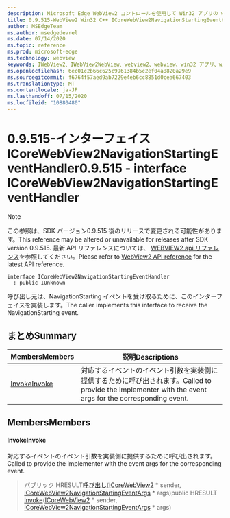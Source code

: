 ```yaml
---
description: Microsoft Edge WebView2 コントロールを使用して Win32 アプリの web コンテンツをホストする
title: 0.9.515-WebView2 Win32 C++ ICoreWebView2NavigationStartingEventHandler
author: MSEdgeTeam
ms.author: msedgedevrel
ms.date: 07/14/2020
ms.topic: reference
ms.prod: microsoft-edge
ms.technology: webview
keywords: IWebView2、IWebView2WebView、webview2、webview、win32 アプリ、win32、edge、ICoreWebView2、ICoreWebView2Controller、browser control、edge html
ms.openlocfilehash: 6ec01c2b66c625c9961384b5c2ef04a8820a29e9
ms.sourcegitcommit: f6764f57aed9ab7229e4eb6cc8851d0cea667403
ms.translationtype: MT
ms.contentlocale: ja-JP
ms.lasthandoff: 07/15/2020
ms.locfileid: "10880480"
---
```

# <span data-ttu-id="93449-104">0.9.515-インターフェイス ICoreWebView2NavigationStartingEventHandler</span><span class="sxs-lookup"><span data-stu-id="93449-104">0.9.515 - interface ICoreWebView2NavigationStartingEventHandler</span></span> 

> [!NOTE]
> <span data-ttu-id="93449-105">この参照は、SDK バージョン0.9.515 後のリリースで変更される可能性があります。</span><span class="sxs-lookup"><span data-stu-id="93449-105">This reference may be altered or unavailable for releases after SDK version 0.9.515.</span></span> <span data-ttu-id="93449-106">最新 API リファレンスについては、 [WEBVIEW2 api リファレンス](../../../webview2-api-reference.md)を参照してください。</span><span class="sxs-lookup"><span data-stu-id="93449-106">Please refer to [WebView2 API reference](../../../webview2-api-reference.md) for the latest API reference.</span></span>

```
interface ICoreWebView2NavigationStartingEventHandler
  : public IUnknown
```

<span data-ttu-id="93449-107">呼び出し元は、NavigationStarting イベントを受け取るために、このインターフェイスを実装します。</span><span class="sxs-lookup"><span data-stu-id="93449-107">The caller implements this interface to receive the NavigationStarting event.</span></span>

## <span data-ttu-id="93449-108">まとめ</span><span class="sxs-lookup"><span data-stu-id="93449-108">Summary</span></span>

 <span data-ttu-id="93449-109">Members</span><span class="sxs-lookup"><span data-stu-id="93449-109">Members</span></span>                        | <span data-ttu-id="93449-110">説明</span><span class="sxs-lookup"><span data-stu-id="93449-110">Descriptions</span></span>
--------------------------------|---------------------------------------------
[<span data-ttu-id="93449-111">Invoke</span><span class="sxs-lookup"><span data-stu-id="93449-111">Invoke</span></span>](#invoke) | <span data-ttu-id="93449-112">対応するイベントのイベント引数を実装側に提供するために呼び出されます。</span><span class="sxs-lookup"><span data-stu-id="93449-112">Called to provide the implementer with the event args for the corresponding event.</span></span>

## <span data-ttu-id="93449-113">Members</span><span class="sxs-lookup"><span data-stu-id="93449-113">Members</span></span>

#### <span data-ttu-id="93449-114">Invoke</span><span class="sxs-lookup"><span data-stu-id="93449-114">Invoke</span></span> 

<span data-ttu-id="93449-115">対応するイベントのイベント引数を実装側に提供するために呼び出されます。</span><span class="sxs-lookup"><span data-stu-id="93449-115">Called to provide the implementer with the event args for the corresponding event.</span></span>

> <span data-ttu-id="93449-116">パブリック HRESULT[呼び出し](#invoke)([ICoreWebView2](icorewebview2.md) \* sender, [ICoreWebView2NavigationStartingEventArgs](icorewebview2navigationstartingeventargs.md) \* args)</span><span class="sxs-lookup"><span data-stu-id="93449-116">public HRESULT [Invoke](#invoke)([ICoreWebView2](icorewebview2.md) \* sender, [ICoreWebView2NavigationStartingEventArgs](icorewebview2navigationstartingeventargs.md) \* args)</span></span>

